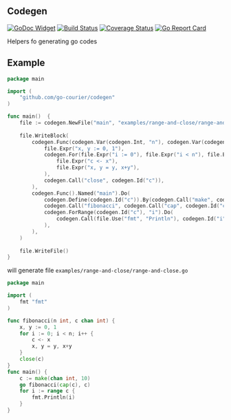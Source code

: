 ## Codegen

[![GoDoc Widget](https://godoc.org/github.com/go-courier/codegen?status.svg)](https://godoc.org/github.com/go-courier/codegen)
[![Build Status](https://travis-ci.org/go-courier/codegen.svg?branch=master)](https://travis-ci.org/go-courier/codegen)
[![Coverage Status](https://coveralls.io/repos/github/go-courier/codegen/badge.svg?branch=master)](https://coveralls.io/github/go-courier/codegen?branch=master)
[![Go Report Card](https://goreportcard.com/badge/github.com/go-courier/codegen)](https://goreportcard.com/report/github.com/go-courier/codegen)

Helpers fo generating go codes

## Example 

```go
package main

import (
	"github.com/go-courier/codegen"
)

func main()  {
	file := codegen.NewFile("main", "examples/range-and-close/range-and-close.go")
 
    file.WriteBlock(
        codegen.Func(codegen.Var(codegen.Int, "n"), codegen.Var(codegen.Chan(codegen.Int), "c"), ).Named("fibonacci").Do(
            file.Expr("x, y := 0, 1"),
            codegen.For(file.Expr("i := 0"), file.Expr("i < n"), file.Expr("i++")).Do(
                file.Expr("c <- x"),
                file.Expr("x, y = y, x+y"),
            ),
            codegen.Call("close", codegen.Id("c")),
        ),
        codegen.Func().Named("main").Do(
            codegen.Define(codegen.Id("c")).By(codegen.Call("make", codegen.Chan(codegen.Int), file.Val(10))),
            codegen.Call("fibonacci", codegen.Call("cap", codegen.Id("c")), codegen.Id("c")).AsGo(),
            codegen.ForRange(codegen.Id("c"), "i").Do(
                codegen.Call(file.Use("fmt", "Println"), codegen.Id("i")),
            ),
        ),
    )
    
    file.WriteFile()
}
```

will generate file `examples/range-and-close/range-and-close.go`

```go
package main

import (
	fmt "fmt"
)

func fibonacci(n int, c chan int) {
	x, y := 0, 1
	for i := 0; i < n; i++ {
		c <- x
		x, y = y, x+y
	}
	close(c)
}
func main() {
	c := make(chan int, 10)
	go fibonacci(cap(c), c)
	for i := range c {
		fmt.Println(i)
	}
}
```